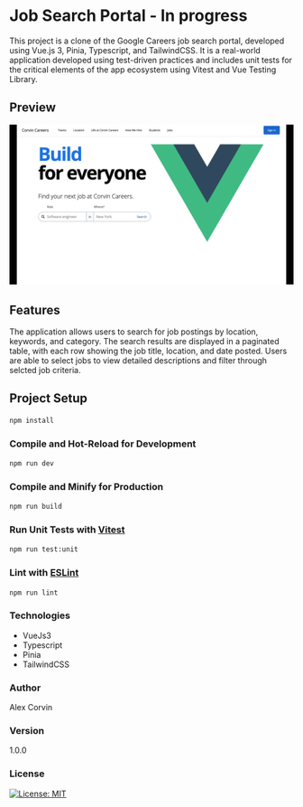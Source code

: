 # Job Search Portal - In progress

This project is a clone of the Google Careers job search portal, developed using Vue.js 3, Pinia, Typescript, and TailwindCSS. It is a real-world application developed using test-driven practices and includes unit tests for the critical elements of the app ecosystem using Vitest and Vue Testing Library.

## Preview

![preview](preview-corvin-careers.gif?raw=true)

## Features

The application allows users to search for job postings by location, keywords, and category. The search results are displayed in a paginated table, with each row showing the job title, location, and date posted. Users are able to select jobs to view detailed descriptions and filter through selcted job criteria.

## Project Setup

```sh
npm install
```

### Compile and Hot-Reload for Development

```sh
npm run dev
```

### Compile and Minify for Production

```sh
npm run build
```

### Run Unit Tests with [Vitest](https://vitest.dev/)

```sh
npm run test:unit
```

### Lint with [ESLint](https://eslint.org/)

```sh
npm run lint
```

### Technologies

- VueJs3
- Typescript
- Pinia
- TailwindCSS

### Author

Alex Corvin

### Version

1.0.0

### License

[![License: MIT](https://img.shields.io/badge/License-MIT-yellow.svg)](https://opensource.org/licenses/MIT)
